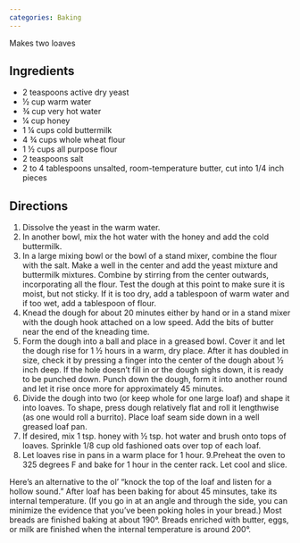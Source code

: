 ```yaml
---
categories: Baking
---
```


Makes two loaves

## Ingredients

- 2 teaspoons active dry yeast
- &frac12; cup warm water
- &frac34; cup very hot water
- &frac14; cup honey
- 1 &frac14; cups cold buttermilk
- 4 &frac34; cups whole wheat flour
- 1 &frac12; cups all purpose flour
- 2 teaspoons salt
- 2 to 4 tablespoons unsalted, room-temperature butter, cut into 1/4 inch pieces

## Directions

1. Dissolve the yeast in the warm water.
2. In another bowl, mix the hot water with the honey and add the cold buttermilk.
3. In a large mixing bowl or the bowl of a stand mixer, combine the flour with the salt. Make a well in the center and add the yeast mixture and buttermilk mixtures. Combine by stirring from the center outwards, incorporating all the flour. Test the dough at this point to make sure it is moist, but not sticky. If it is too dry, add a tablespoon of warm water and if too wet, add a tablespoon of flour.
4. Knead the dough for about 20 minutes either by hand or in a stand mixer with the dough hook attached on a low speed. Add the bits of butter near the end of the kneading time. 
5. Form the dough into a ball and place in a greased bowl. Cover it and let the dough rise for 1 &frac12; hours in a warm, dry place. After it has doubled in size, check it by pressing a finger into the center of the dough about &frac12; inch deep. If the hole doesn’t fill in or the dough sighs down, it is ready to be punched down. Punch down the dough, form it into another round and let it rise once more for approximately 45 minutes.
6. Divide the dough into two (or keep whole for one large loaf) and shape it into loaves. To shape, press dough relatively flat and roll it lengthwise (as one would roll a burrito). Place loaf seam side down in a well greased loaf pan.
7. If desired, mix 1 tsp. honey with &frac12; tsp. hot water and brush onto tops of loaves. Sprinkle 1/8 cup old fashioned oats over top of each loaf. 
8. Let loaves rise in pans in a warm place for 1 hour.
9.Preheat the oven to 325 degrees F and bake for 1 hour in the center rack. Let cool and slice.

Here’s an alternative to the ol’ “knock the top of the loaf and listen for a hollow sound.” After loaf has been baking for about 45 minsutes, take its internal temperature. (If you go in at an angle and through the side, you can minimize the evidence that you’ve been poking holes in your bread.) Most breads are finished baking at about 190°. Breads enriched with butter, eggs, or milk are finished when the internal temperature is around 200°.